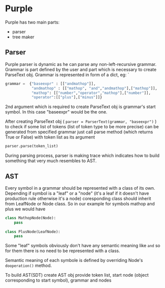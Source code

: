 Purple
===

Purple has two main parts: 
  - parser
  - tree maker
  
## Parser


Purple parser is dynamic as he can parse any non-left-recursive grammar.
Grammar is part defined by the user and part which is necessary 
to create ParseText obj. Grammar is represented in form of a dict, eg:
`
```python
grammar =  {"baseexpr" : [["andmathop"]],
			"andmathop" : [["mathop", "and","andmathop"],["mathop"]],
    		"mathop": [["number","operator","mathop"],["number"]],
			"operator":[["plus"],["minus"]]}
```
			
2nd argument which is required to create ParseText obj is grammar's start symbol.
In this case "baseexpr" would be the one.

After creating ParseText obj ( ```parser = ParserText(grammar, "baseexpr")``` ) to check if
some list of tokens (list of token type to be more precise) can be generated 
from specified grammar just call parse method (which returns True or False)
with token list as its argument
```python
parser.parse(token_list)
```

During parsing process, parser is making trace which indicates how to build
something that very much resembles to AST.

## AST

Every symbol in a grammar should be represented with a class of its own. 
Depending if symbol is a "leaf" or a "node" (it's a leaf if it doesn't have production rule
otherwise it's a node) coresponding class should inherit from LeafNode or Node class.
So in our example for symbols mathop and plus we would have
```python
class MathopNode(Node):
	pass
	
class PlusNode(LeafNode):
	pass
```
Some "leaf" symbols obviously don't have any semantic meaning like ```and``` so for them there is
no need to be represented with a class.

Semantic meaning of each symbole is defined by overriding Node's ```dooperation()``` method.

To build AST(SDT) create AST obj provide token list, start node
(object corresponding to start symbol), grammar and nodes
